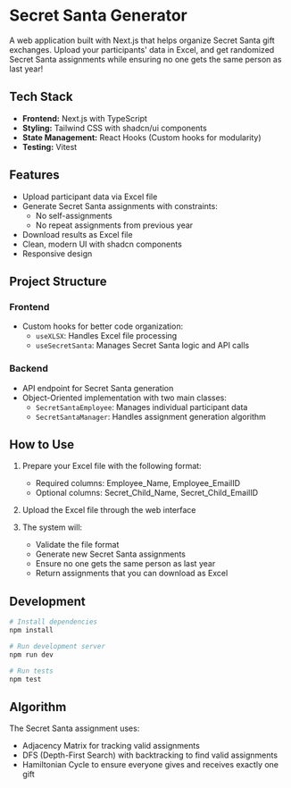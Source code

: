 # Secret Santa Generator

A web application built with Next.js that helps organize Secret Santa gift exchanges. Upload your participants' data in Excel, and get randomized Secret Santa assignments while ensuring no one gets the same person as last year!

## Tech Stack

- **Frontend:** Next.js with TypeScript
- **Styling:** Tailwind CSS with shadcn/ui components
- **State Management:** React Hooks (Custom hooks for modularity)
- **Testing:** Vitest

## Features

- Upload participant data via Excel file
- Generate Secret Santa assignments with constraints:
  - No self-assignments
  - No repeat assignments from previous year
- Download results as Excel file
- Clean, modern UI with shadcn components
- Responsive design

## Project Structure

### Frontend
- Custom hooks for better code organization:
  - `useXLSX`: Handles Excel file processing
  - `useSecretSanta`: Manages Secret Santa logic and API calls

### Backend
- API endpoint for Secret Santa generation
- Object-Oriented implementation with two main classes:
  - `SecretSantaEmployee`: Manages individual participant data
  - `SecretSantaManager`: Handles assignment generation algorithm

## How to Use

1. Prepare your Excel file with the following format:
   - Required columns: Employee_Name, Employee_EmailID
   - Optional columns: Secret_Child_Name, Secret_Child_EmailID

2. Upload the Excel file through the web interface

3. The system will:
   - Validate the file format
   - Generate new Secret Santa assignments
   - Ensure no one gets the same person as last year
   - Return assignments that you can download as Excel

## Development

```bash
# Install dependencies
npm install

# Run development server
npm run dev

# Run tests
npm test
```

## Algorithm

The Secret Santa assignment uses:
- Adjacency Matrix for tracking valid assignments
- DFS (Depth-First Search) with backtracking to find valid assignments
- Hamiltonian Cycle to ensure everyone gives and receives exactly one gift
